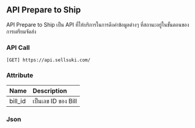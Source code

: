 ## API Prepare to Ship

API Prepare to Ship เป็น API ที่ให้บริการในการดึงค่าข้อมูลต่างๆ ที่สถานะอยู่ในขั้นตอนของการเตรียมจัดส่ง

### API Call

```
[GET] https://api.sellsuki.com/
```

### Attribute

| **Name** | **Description** |
| :--- | :--- |
| bill\_id | เป็นเลข ID ของ Bill |

### Json

```

```



